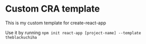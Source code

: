 # Custom CRA template

This is my custom template for create-react-app

Use it by running
<code>npm init react-app [project-name] --template theblackuchiha</code>
